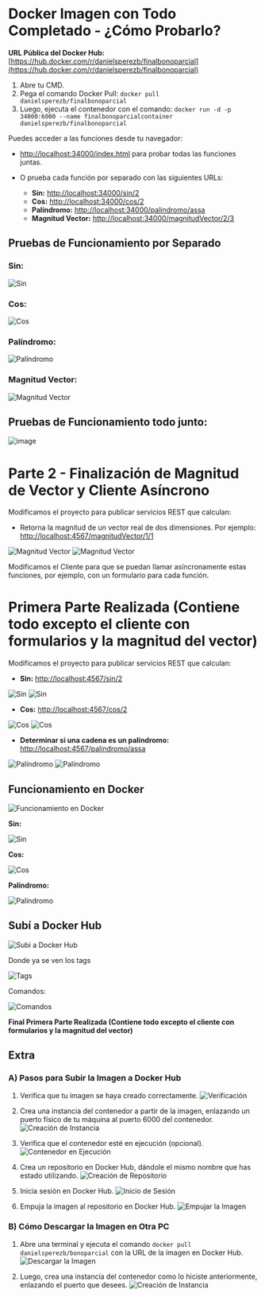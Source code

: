 # Docker Imagen con Todo Completado - ¿Cómo Probarlo?

**URL Pública del Docker Hub:** [https://hub.docker.com/r/danielsperezb/finalbonoparcial](https://hub.docker.com/r/danielsperezb/finalbonoparcial)

1. Abre tu CMD.
2. Pega el comando Docker Pull: `docker pull danielsperezb/finalbonoparcial`
3. Luego, ejecuta el contenedor con el comando: `docker run -d -p 34000:6000 --name finalbonoparcialcontainer danielsperezb/finalbonoparcial`

Puedes acceder a las funciones desde tu navegador:

- [http://localhost:34000/index.html](http://localhost:34000/index.html) para probar todas las funciones juntas.
- O prueba cada función por separado con las siguientes URLs:

  - **Sin:** [http://localhost:34000/sin/2](http://localhost:34000/sin/2)
  - **Cos:** [http://localhost:34000/cos/2](http://localhost:34000/cos/2)
  - **Palíndromo:** [http://localhost:34000/palindromo/assa](http://localhost:34000/palindromo/assa)
  - **Magnitud Vector:** [http://localhost:34000/magnitudVector/2/3](http://localhost:34000/magnitudVector/2/3)

## Pruebas de Funcionamiento por Separado

### Sin:

![Sin](https://github.com/danielsperezb/BonoParcialArep/assets/101849347/2ff71f78-c566-4a20-940e-73eed7c40f03)

### Cos:

![Cos](https://github.com/danielsperezb/BonoParcialArep/assets/101849347/551e2272-a721-4705-a94b-0dbd77d7a43b)

### Palíndromo:

![Palíndromo](https://github.com/danielsperezb/BonoParcialArep/assets/101849347/bee5903a-6edc-4160-b17f-53c341a15622)

### Magnitud Vector:

![Magnitud Vector](https://github.com/danielsperezb/BonoParcialArep/assets/101849347/feacca08-2e16-4045-b654-bca579aa18cd)

## Pruebas de Funcionamiento todo junto:

![image](https://github.com/danielsperezb/BonoParcialArep/assets/101849347/c3f96e34-9d4f-422d-b2d1-149cd32320ec)


# Parte 2 - Finalización de Magnitud de Vector y Cliente Asíncrono

Modificamos el proyecto para publicar servicios REST que calculan:

- Retorna la magnitud de un vector real de dos dimensiones. Por ejemplo: [http://localhost:4567/magnitudVector/1/1](http://localhost:4567/magnitudVector/1/1)

![Magnitud Vector](https://github.com/danielsperezb/BonoParcialArep/assets/101849347/54a4a61b-877c-40d3-945e-26580c8005f8)
![Magnitud Vector](https://github.com/danielsperezb/BonoParcialArep/assets/101849347/a0e0d238-9519-4374-a512-bfba9d2c4942)

Modificamos el Cliente para que se puedan llamar asíncronamente estas funciones, por ejemplo, con un formulario para cada función.

# Primera Parte Realizada (Contiene todo excepto el cliente con formularios y la magnitud del vector)

Modificamos el proyecto para publicar servicios REST que calculan:

- **Sin:** [http://localhost:4567/sin/2](http://localhost:4567/sin/2)

![Sin](https://github.com/danielsperezb/BonoParcialArep/assets/101849347/b176e4a3-6a64-4af9-be35-f6b10a2d1577)
![Sin](https://github.com/danielsperezb/BonoParcialArep/assets/101849347/def8af36-03b2-4f50-ac4a-c3fb39444166)

- **Cos:** [http://localhost:4567/cos/2](http://localhost:4567/cos/2)

![Cos](https://github.com/danielsperezb/BonoParcialArep/assets/101849347/2320080f-ef90-4d01-bb89-ff5c7c6fc0df)
![Cos](https://github.com/danielsperezb/BonoParcialArep/assets/101849347/1824602d-c4e2-485e-9b61-45b73df055b4)

- **Determinar si una cadena es un palíndromo:** [http://localhost:4567/palindromo/assa](http://localhost:4567/palindromo/assa)

![Palíndromo](https://github.com/danielsperezb/BonoParcialArep/assets/101849347/1114737d-b2f9-4c09-a39e-80cec0272835)
![Palíndromo](https://github.com/danielsperezb/BonoParcialArep/assets/101849347/bd27a604-0cec-4e81-a6e5-31f1ea71ff6a)

## Funcionamiento en Docker

![Funcionamiento en Docker](https://github.com/danielsperezb/BonoParcialArep/assets/101849347/1953a4df-99b8-4126-ab37-fd1e38419c3d)

**Sin:**

![Sin](https://github.com/danielsperezb/BonoParcialArep/assets/101849347/5c210e27-01e0-4c42-8d34-6859508b0ba7)

**Cos:**

![Cos](https://github.com/danielsperezb/BonoParcialArep/assets/101849347/5caa9b28-e076-4c54-bba8-2824e6e5ae03)

**Palíndromo:**

![Palíndromo](https://github.com/danielsperezb/BonoParcialArep/assets/101849347/f92fc527-ac66-4c5f-b658-0ffe9fa13884)

## Subí a Docker Hub

![Subí a Docker Hub](https://github.com/danielsperezb/BonoParcialArep/assets/101849347/91042833-d1f3-479e-bb2a-b29f4224db60)

Donde ya se ven los tags

![Tags](https://github.com/danielsperezb/BonoParcialArep/assets/101849347/b50c33c4-b25f-47a7-9fe3-e3db03fd25d3)

Comandos:

![Comandos](https://github.com/danielsperezb/BonoParcialArep/assets/101849347/cd6d74ab-c3a8-492c-82e3-66737fb636c6)

**Final Primera Parte Realizada (Contiene todo excepto el cliente con formularios y la magnitud del vector)**

## Extra

### A) Pasos para Subir la Imagen a Docker Hub

1. Verifica que tu imagen se haya creado correctamente.
   ![Verificación](https://github.com/danielsperezb/BonoParcialArep/assets/101849347/835544de-66c0-4f33-89a9-71e15ff1e4d3)

2. Crea una instancia del contenedor a partir de la imagen, enlazando un puerto físico de tu máquina al puerto 6000 del contenedor.
   ![Creación de Instancia](https://github.com/danielsperezb/BonoParcialArep/assets/101849347/a041b350-6ed1-4fff-b50c-3fbf03748c76)

3. Verifica que el contenedor esté en ejecución (opcional).
   ![Contenedor en Ejecución](https://github.com/danielsperezb/BonoParcialArep/assets/101849347/47a92356-365a-4256-a7be-51e92933fe04)

4. Crea un repositorio en Docker Hub, dándole el mismo nombre que has estado utilizando.
   ![Creación de Repositorio](https://github.com/danielsperezb/BonoParcialArep/assets/101849347/d5b641a9-558f-46f9-9205-56e0e17dd9c4)

5. Inicia sesión en Docker Hub.
   ![Inicio de Sesión](https://github.com/danielsperezb/BonoParcialArep/assets/101849347/c4a20225-d1fe-4509-90eb-abfd686427ad)

6. Empuja la imagen al repositorio en Docker Hub.
   ![Empujar la Imagen](https://github.com/danielsperezb/BonoParcialArep/assets/101849347/2cbe607b-f94d-4051-9041-bbd986acb3bc)

### B) Cómo Descargar la Imagen en Otra PC

1. Abre una terminal y ejecuta el comando `docker pull danielsperezb/bonoparcial` con la URL de la imagen en Docker Hub.
   ![Descargar la Imagen](https://github.com/danielsperezb/BonoParcialArep/assets/101849347/d46af293-1ce2-404e-add5-4f61858d5c42)

2. Luego, crea una instancia del contenedor como lo hiciste anteriormente, enlazando el puerto que desees.
   ![Creación de Instancia](https://github.com/danielsperezb/BonoParcialArep/assets/101849347/0a112e1a-f682-4de0-afc2-771888b75b4b)
